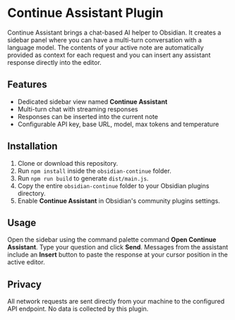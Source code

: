 # Continue Assistant Plugin

Continue Assistant brings a chat-based AI helper to Obsidian. It creates a sidebar panel where you can have a multi-turn conversation with a language model. The contents of your active note are automatically provided as context for each request and you can insert any assistant response directly into the editor.

## Features

- Dedicated sidebar view named **Continue Assistant**
- Multi-turn chat with streaming responses
- Responses can be inserted into the current note
- Configurable API key, base URL, model, max tokens and temperature

## Installation

1. Clone or download this repository.
2. Run `npm install` inside the `obsidian-continue` folder.
3. Run `npm run build` to generate `dist/main.js`.
4. Copy the entire `obsidian-continue` folder to your Obsidian plugins directory.
5. Enable **Continue Assistant** in Obsidian's community plugins settings.

## Usage

Open the sidebar using the command palette command **Open Continue Assistant**. Type your question and click **Send**. Messages from the assistant include an **Insert** button to paste the response at your cursor position in the active editor.

## Privacy

All network requests are sent directly from your machine to the configured API endpoint. No data is collected by this plugin.
